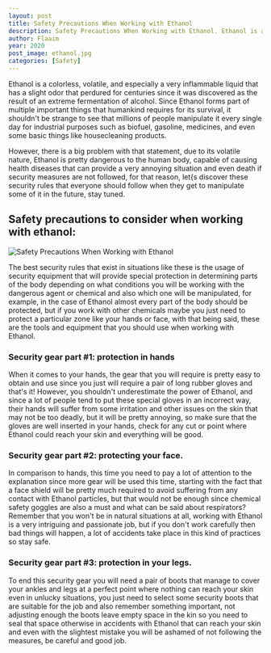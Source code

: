 ```yaml
---
layout: post
title: Safety Precautions When Working with Ethanol
description: Safety Precautions When Working with Ethanol. Ethanol is a colorless, volatile, and especially a very inflammable liquid that has a slight odor that perdured for centuries since it was discovered as the result of an extreme fermentation of alcohol.
author: Flaaim
year: 2020
post_image: ethanol.jpg
categories: [Safety]
---
```


Ethanol is a colorless, volatile, and especially a very inflammable liquid that has a slight odor that perdured for centuries since it was discovered as the result of an extreme fermentation of alcohol. Since Ethanol forms part of multiple important things that humankind requires for its survival, it shouldn't be strange to see that millions of people manipulate it every single day for industrial purposes such as biofuel, gasoline, medicines, and even some basic things like housecleaning products.

However, there is a big problem with that statement, due to its volatile nature, Ethanol is pretty dangerous to the human body, capable of causing health diseases that can provide a very annoying situation and even death if security measures are not followed, for that reason, let{s discover these security rules that everyone should follow when they get to manipulate some of it in the future, stay tuned.

## Safety precautions to consider when working with ethanol:
![Safety Precautions When Working with Ethanol](https://safetyworkblog.com/assets/ethanol.jpg)

The best security rules that exist in situations like these is the usage of security equipment that will provide special protection in determining parts of the body depending on what conditions you will be working with the dangerous agent or chemical and also which one will be manipulated, for example, in the case of Ethanol almost every part of the body should be protected, but if you work with other chemicals maybe you just need to protect a particular zone like your hands or face, with that being said, these are the tools and equipment that you should use when working with Ethanol.

### Security gear part #1: protection in hands

When it comes to your hands, the gear that you will require is pretty easy to obtain and use since you just will require a pair of long rubber gloves and that's it! However, you shouldn't underestimate the power of Ethanol, and since a lot of people tend to put these special gloves in an incorrect way, their hands will suffer from some irritation and other issues on the skin that may not be too deadly, but it will be pretty annoying, so make sure that the gloves are well inserted in your hands, check for any cut or point where Ethanol could reach your skin and everything will be good.

### Security gear part #2: protecting your face.

In comparison to hands, this time you need to pay a lot of attention to the explanation since more gear will be used this time, starting with the fact that a face shield will be pretty much required to avoid suffering from any contact with Ethanol particles, but that would not be enough since chemical safety goggles are also a must and what can be said about respirators? Remember that you won't be in natural situations at all, working with Ethanol is a very intriguing and passionate job, but if you don't work carefully then bad things will happen, a lot of accidents take place in this kind of practices so stay safe.

### Security gear part #3: protection in your legs.

To end this security gear you will need a pair of boots that manage to cover your ankles and legs at a perfect point where nothing can reach your skin even in unlucky situations, you just need to select some security boots that are suitable for the job and also remember something important, not adjusting enough the boots leave empty space in the kin so you need to seal that space otherwise in accidents with Ethanol that can reach your skin and even with the slightest mistake you will be ashamed of not following the measures, be careful and good job.
